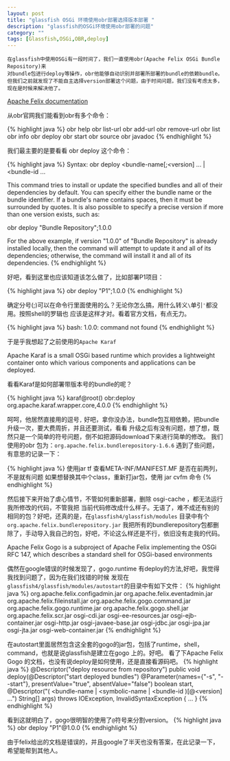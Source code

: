 ```yaml
---
layout: post
title: "glassfish OSGi 环境使用obr部署选择版本部署 "
description: "glassfish的OSGi环境使用obr部署的问题"
category: ""
tags: [Glassfish,OSGi,OBR,deploy]
---
```

	
	在glassfish中使用OSGi有一段时间了，我们一直使用obr(Apache Felix OSGi Bundle Repository)来
	对bundle包进行deploy等操作，obr他能够自动识别并部署所部署的bundle的依赖bundle。
	但我们之前就发现了不能自主选择version部署这个问题，由于时间问题，我们没有考虑太多，
	现在是时候来解决他了。
	
 [Apache Felix	documentation](http://felix.apache.org/documentation/subprojects/apache-felix-osgi-bundle-repository.html)
		
从obr官网我们能看到obr有多个命令：

{% highlight java %}
obr help
obr list-url
obr add-url
obr remove-url
obr list
obr info
obr deploy
obr start
obr source
obr javadoc
{% endhighlight  %}

我们最主要的是要看看 obr deploy 这个命令：
	
{% highlight java %}
Syntax:
obr deploy <bundle-name[;<version] ... | <bundle-id ...

This command tries to install or update the specified bundles and all of their dependencies by default. 
You can specify either the bundle name or the bundle identifier. If a bundle's name contains spaces, 
then it must be surrounded by quotes. It is also possible to specify a precise version if more than one version exists, such as:

obr deploy "Bundle Repository";1.0.0

For the above example, if version "1.0.0" of "Bundle Repository" is already installed locally, 
then the command will attempt to update it and all of its dependencies; 
otherwise, the command will install it and all of its dependencies.
{% endhighlight  %}

好吧，看到这里也应该知道该怎么做了，比如部署P1项目：
	
{% highlight java %}
obr deploy "P1";1.0.0
{% endhighlight %}

确定分号(;)可以在命令行里面使用的么？无论你怎么搞，用什么转义`\`单引`'`都没用。按照shell的罗辑也
应该是这样才对。看着官方文档，有点无力。
	
{% highlight java %}
bash: 1.0.0: command not found
{% endhighlight %}

于是乎我想起了之前使用的`Apache Karaf`
	
 Apache Karaf is a small OSGi based runtime which provides a lightweight container onto which various 
components and applications can be deployed.


看看Karaf是如何部署带版本号的bundle的呢？
	
{% highlight java %}
karaf@root() obr:deploy org.apache.karaf.wrapper.core,4.0.0
{% endhighlight %}
	
呵呵，他居然直接用的逗号`,` 
好吧，拿你没办法，bundle包互相依赖，把bundle升级一次，要大费周折，并且还要测试，看看
升级之后有没有问题，想了想，既然只是一个简单的符号问题，倒不如把源码download下来进行简单的修改。
我们使用的obr 包为：`org.apache.felix.bundlerepository-1.6.6`
遇到了些问题，有意思的记录一下：
	
{% highlight java %}
使用jar tf 查看META-INF/MANIFEST.MF 是否在前两列，不是就有问题
如果想替换其中个class，重新打jar包，使用 jar cvfm 命令
{% endhighlight %}
	
然后接下来开始了虐心情节，不管如何重新部署，删除 osgi-cache ，都无法运行我所修改的代码，不管我把
当前代码修改成什么样子。无语了，难不成还有别的相同的包？好吧，还真的是，在`glassfish4/glassfish/modules`
目录中有个`org.apache.felix.bundlerepository.jar`
我把所有的bundlerepository包都删除了，手动导入我自己的包，好吧，不论这么样还是不行，依旧没有走我的代码。
	
	
Apache Felix Gogo is a subproject of Apache Felix implementing the OSGi RFC 147, which describes a standard shell for OSGi-based environments

偶然在google错误的时候发现了，gogo.runtime 有deploy的方法,好吧，我觉得我找到问题了，因为在我们找错的时候
发现在 `glassfish4/glassfish/modules/autostart`的目录中有如下文件：
{% highlight java %}
org.apache.felix.configadmin.jar
org.apache.felix.eventadmin.jar
org.apache.felix.fileinstall.jar
org.apache.felix.gogo.command.jar
org.apache.felix.gogo.runtime.jar
org.apache.felix.gogo.shell.jar
org.apache.felix.scr.jar
osgi-cdi.jar
osgi-ee-resources.jar
osgi-ejb-container.jar
osgi-http.jar
osgi-javaee-base.jar
osgi-jdbc.jar
osgi-jpa.jar
osgi-jta.jar
osgi-web-container.jar
{% endhighlight %}

在autostart里面居然包含这全套的gogo的jar包，包括了runtime，shell，command，也就是说glassfish是建立在gogo
上的。好吧。
看了下Apache Felix Gogo 的文档，也没有说deploy是如何使用，还是直接看源码吧。
{% highlight java %}
@Descriptor("deploy resource from repository")
  public void deploy(@Descriptor("start deployed bundles") 
  @Parameter(names={"-s", "--start"}, presentValue="true", absentValue="false") 
  boolean start, @Descriptor("( <bundle-name | <symbolic-name | <bundle-id )[@<version] ...") String[] args)
    throws IOException, InvalidSyntaxException
  {
  ...
  }
{% endhighlight %}
	
看到这就明白了，gogo很明智的使用了`@`符号来分割version。
{% highlight java %}
obr deploy "P1"@1.0.0
{% endhighlight %}

由于felix给出的文档是错误的，并且google了半天也没有答案，在此记录一下，希望能帮到其他人。
	

